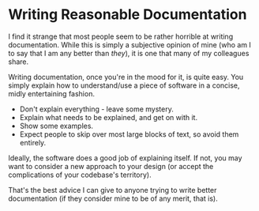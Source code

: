 # Writing Reasonable Documentation

I find it strange that most people seem to be rather horrible at writing documentation. While this is simply a subjective opinion of mine (who am I to say that I am any better than *they*), it is one that many of my colleagues share.

Writing documentation, once you're in the mood for it, is quite easy. You simply explain how to understand/use a piece of software in a concise, midly entertaining fashion.

- Don't explain everything - leave some mystery. 
- Explain what needs to be explained, and get on with it. 
- Show some examples. 
- Expect people to skip over most large blocks of text, so avoid them entirely.

Ideally, the software does a good job of explaining itself. If not, you may want to consider a new approach to your design (or accept the complications of your codebase's territory).

That's the best advice I can give to anyone trying to write better documentation (if they consider mine to be of any merit, that is).
